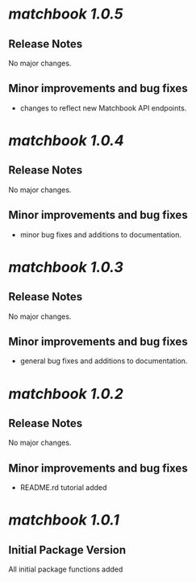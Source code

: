 # *matchbook 1.0.5*

## Release Notes

No major changes.

## Minor improvements and bug fixes

* changes to reflect new Matchbook API endpoints.
# *matchbook 1.0.4*

## Release Notes

No major changes.

## Minor improvements and bug fixes

* minor bug fixes and additions to documentation.
# *matchbook 1.0.3*

## Release Notes

No major changes.

## Minor improvements and bug fixes

* general bug fixes and additions to documentation.

# *matchbook 1.0.2*

## Release Notes

No major changes.

## Minor improvements and bug fixes

* README.rd tutorial added

# *matchbook 1.0.1*

## Initial Package Version

All initial package functions added

